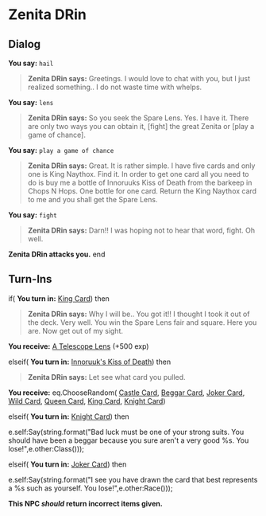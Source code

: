 # Zenita DRin
## Dialog

**You say:** `hail`



>**Zenita DRin says:** Greetings. I would love to chat with you, but I just realized something.. I do not waste time with whelps.

**You say:** `lens`



>**Zenita DRin says:** So you seek the Spare Lens. Yes. I have it. There are only two ways you can obtain it, [fight] the great Zenita or [play a game of chance].

**You say:** `play a game of chance`



>**Zenita DRin says:** Great. It is rather simple. I have five cards and only one is King Naythox. Find it. In order to get one card all you need to do is buy me a bottle of Innoruuks Kiss of Death from the barkeep in Chops N Hops. One bottle for one card. Return the King Naythox card to me and you shall get the Spare Lens.

**You say:** `fight`



>**Zenita DRin says:** Darn!! I was hoping not to hear that word, fight. Oh well.


**Zenita DRin attacks you.**
end

## Turn-Ins




if( **You turn in:** [King Card](/item/22298)) then


>**Zenita DRin says:** Why I will be.. You got it!! I thought I took it out of the deck. Very well. You win the Spare Lens fair and square. Here you are. Now get out of my sight.


 **You receive:**  [A Telescope Lens](/item/13279) (+500 exp)

elseif( **You turn in:** [Innoruuk's Kiss of Death](/item/13121)) then


>**Zenita DRin says:** Let see what card you pulled.


 **You receive:** eq.ChooseRandom( [Castle Card](/item/22293), [Beggar Card](/item/22294), [Joker Card](/item/22295), [Wild Card](/item/22296), [Queen Card](/item/22297), [King Card](/item/22298), [Knight Card](/item/22299)) 

elseif( **You turn in:** [Knight Card](/item/22299)) then


e.self:Say(string.format("Bad luck must be one of your strong suits. You should have been a beggar because you sure aren't a very good %s. You lose!",e.other:Class()));

elseif( **You turn in:** [Joker Card](/item/22295)) then


e.self:Say(string.format("I see you have drawn the card that best represents a %s such as yourself. You lose!",e.other:Race()));

**This NPC *should* return incorrect items given.**


